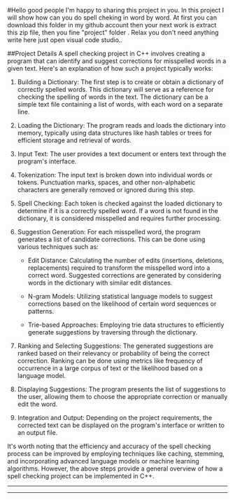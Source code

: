 #Hello good people I'm happy to sharing this project in you.
In this project I will show how can you do spell cheking in word by word.
At first you can download this folder in my github account then your next work is 
extract this zip file, then you fine "project" folder .
Relax you don't need anything write here just open visual code studio..

##Project Details
A spell checking project in C++ involves creating a program that can identify and suggest corrections for misspelled words in a given text. Here's an explanation of how such a project typically works:

1. Building a Dictionary: The first step is to create or obtain a dictionary of correctly spelled words. This dictionary will serve as a reference for checking the spelling of words in the text. The dictionary can be a simple text file containing a list of words, with each word on a separate line.

2. Loading the Dictionary: The program reads and loads the dictionary into memory, typically using data structures like hash tables or trees for efficient storage and retrieval of words.

3. Input Text: The user provides a text document or enters text through the program's interface.

4. Tokenization: The input text is broken down into individual words or tokens. Punctuation marks, spaces, and other non-alphabetic characters are generally removed or ignored during this step.

5. Spell Checking: Each token is checked against the loaded dictionary to determine if it is a correctly spelled word. If a word is not found in the dictionary, it is considered misspelled and requires further processing.

6. Suggestion Generation: For each misspelled word, the program generates a list of candidate corrections. This can be done using various techniques such as:

   - Edit Distance: Calculating the number of edits (insertions, deletions, replacements) required to transform the misspelled word into a correct word. Suggested corrections are generated by considering words in the dictionary with similar edit distances.
   
   - N-gram Models: Utilizing statistical language models to suggest corrections based on the likelihood of certain word sequences or patterns.

   - Trie-based Approaches: Employing trie data structures to efficiently generate suggestions by traversing through the dictionary.

7. Ranking and Selecting Suggestions: The generated suggestions are ranked based on their relevancy or probability of being the correct correction. Ranking can be done using metrics like frequency of occurrence in a large corpus of text or the likelihood based on a language model.

8. Displaying Suggestions: The program presents the list of suggestions to the user, allowing them to choose the appropriate correction or manually edit the word.

9. Integration and Output: Depending on the project requirements, the corrected text can be displayed on the program's interface or written to an output file.

It's worth noting that the efficiency and accuracy of the spell checking process can be improved by employing techniques like caching, stemming, and incorporating advanced language models or machine learning algorithms. However, the above steps provide a general overview of how a spell checking project can be implemented in C++.

-------------------------------------------------------------------------------------------------------------------------------------------------------------------------------------------------------------------------------------------------------------------------------------------------------------------
--------------------------------------------------------------------------------------------------------------------------------------------------------------------------------------------------------------------------------------------------------------------------------------------------------------------------------------------------------

